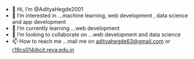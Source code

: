 - 👋 Hi, I’m @AdityaHegde2001
- 👀 I’m interested in ...machine learning, web development , data science and app development 
- 🌱 I’m currently learning ...web development 
- 💞️ I’m looking to collaborate on ...web development and data science 
- 📫 How to reach me ...mail me on adityahegde63@gmail.com or r19cs014@cit.reva.edu.in

<!---
AdityaHegde2001/AdityaHegde2001 is a ✨ special ✨ repository because its `README.md` (this file) appears on your GitHub profile.
You can click the Preview link to take a look at your changes.
--->
